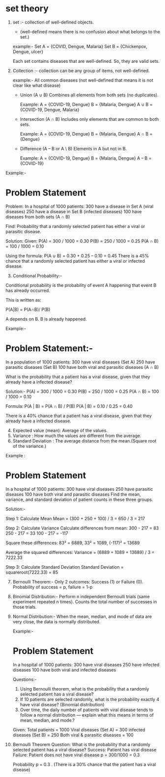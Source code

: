 # set theory

1. set :- collection of well-defined objects.

   * (well-defined means there is no confusion about what belongs to the set.)

   example:- 
   Set A = {COVID, Dengue, Malaria}
   Set B = {Chickenpox, Dengue, ulcer}

   Each set contains diseases that are well-defined. So, they are valid sets.

2. Collection :- collection can be any group of items, not well-defined.

   example:- All common diseases (not well-defined that means it is not clear like what disease)

   * Union (A ∪ B)
     Combines all elements from both sets (no duplicates).

     Example:
     A = {COVID-19, Dengue}
     B = {Malaria, Dengue}
     A ∪ B = {COVID-19, Dengue, Malaria}

   * Intersection (A ∩ B)
     Includes only elements that are common to both sets.

     Example:
     A = {COVID-19, Dengue}
     B = {Malaria, Dengue}
     A ∩ B = {Dengue}

    * Difference (A – B or A \ B)
      Elements in A but not in B.

      Example:
      A = {COVID-19, Dengue}
      B = {Malaria, Dengue}
      A – B = {COVID-19} 

Example:-
 # Problem Statement

  Problem:
  In a hospital of 1000 patients:
  300 have a disease in Set A (viral diseases)
  250 have a disease in Set B (infected diseases)
  100 have diseases from both sets (A ∩ B)

  Find: Probability that a randomly selected patient has either a viral or parasitic disease.

  Solution:
  Given:
  P(A) = 300 / 1000 = 0.30
  P(B) = 250 / 1000 = 0.25
  P(A ∩ B) = 100 / 1000 = 0.10

  Using the formula:
  P(A ∪ B) = 0.30 + 0.25 – 0.10 = 0.45
  There is a 45% chance that a randomly selected patient has either a viral or infected disease.


3. Conditional Probability:-

Conditional probability is the probability of event A happening that event B has already occurred.

This is written as:

P(A|B) = P(A∩B)/ P(B)

A depends on B.
B is already happened.

Example:-
# Problem Statement:-
  In a population of 1000 patients:
  300 have viral diseases (Set A)
  250 have parasitic diseases (Set B)
  100 have both viral and parasitic diseases (A ∩ B)

  What is the probability that a patient has a viral disease, given that they already have a infected disease?

  Solution:-
  P(A) = 300 / 1000 = 0.30
  P(B) = 250 / 1000 = 0.25
  P(A ∩ B) = 100 / 1000 = 0.10

  Formula:
  P(A | B) = P(A ∩ B) / P(B)
  P(A | B) = 0.10 / 0.25 = 0.40

  There is a 40% chance that a patient has a viral disease, given that they already have a infected disease.

4. Expected value (mean): Average of the values.
5. Variance :  How much the values are different from the average.
6. Standard Deviation : The average distance from the mean.(Square root of the variance.)

Example :
# Problem Statement
In a hospital of 1000 patients:
300 have viral diseases
250 have parasitic diseases
100 have both viral and parasitic diseases
Find the mean, variance, and standard deviation of patient counts in these three groups.

Solution:- 

Step 1: Calculate Mean
Mean = (300 + 250 + 100) / 3 
     = 650 / 3 
     = 217

Step 2: Calculate Variance
Calculate differences from mean:
300 - 217 = 83
250 - 217 = 33
100 - 217 = -117

Square these differences:
83² = 6889, 33² = 1089, (-117)² = 13689

Average the squared differences:
Variance = (6889 + 1089 + 13689) / 3 = 7222.33

Step 3: Calculate Standard Deviation
Standard Deviation = squareroot(7222.33) = 85

7. Bernoulli Theorem:- 
 Only 2 outcomes: Success (1) or Failure (0).
 Probability of success = p, failure = 1-p

8. Binomial Distribution:-
  Perform n independent Bernoulli trials (same experiment repeated n times).
  Counts the total number of successes in those trials.

9. Normal Distribution:-
   When the mean, median, and mode of data are very close, the data is normally distributed.

   Example:-

   # Problem Statement
   In a hospital of 1000 patients:
   300 have viral diseases
   250 have infected diseases
   100 have both viral and infected diseases
   
   Questions:-

   1. Using Bernoulli theorem, what is the probability that a randomly selected patient has a viral disease?
   2. If 10 patients are selected randomly, what is the probability exactly 4 have viral disease? (Binomial distribution)
   3. Over time, the daily number of patients with viral disease tends to follow a normal distribution — explain what this means  in terms of mean, median, and mode.?

   Given:
Total patients = 1000
Viral diseases (Set A) = 300
infected diseases (Set B) = 250
Both viral & parasitic diseases = 100

1. Bernoulli Theorem
   Question: What is the probability that a randomly selected patient has a viral disease?
   Success: Patient has viral disease
   Failure: Patient does not have viral disease
   p = 300/1000 = 0.3

   Probability p = 0.3 . (There is a 30% chance that the patient has a viral disease)